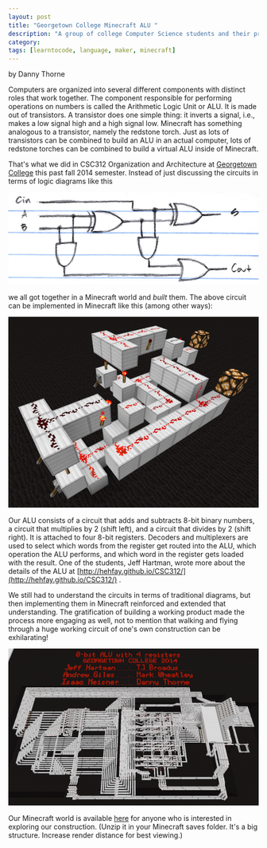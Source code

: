 ```yaml
---
layout: post
title: "Georgetown College Minecraft ALU "
description: "A group of college Computer Science students and their professor discuss how they built an Arithmetic Logic Unit using Minecraft"
category: 
tags: [learntocode, language, maker, minecraft]
---
```


by Danny Thorne

Computers are organized into several different components with distinct roles that work together. The component responsible for performing operations on numbers is called the Arithmetic Logic Unit or ALU. It is made out of transistors. A transistor does one simple thing: it inverts a signal, i.e., makes a low signal high and a high signal low. Minecraft has something analogous to a transistor, namely the redstone torch. Just as lots of transistors can be combined to build an ALU in an actual computer, lots of redstone torches can be combined to build a virtual ALU inside of Minecraft.

<!--break-->

That's what we did in CSC312 Organization and Architecture at [Georgetown College](http://www.georgetowncollege.edu/) this past fall 2014 semester. Instead of just discussing the circuits in terms of logic diagrams like this

![Logic diagram](/img/blog/alu-logic-diagram.png)

we all got together in a Minecraft world and *built* them. The above circuit can be implemented in Minecraft like this (among other ways):

![Minecraft computer detail](/img/blog/alu-minecraft-detail.png)

Our ALU consists of a circuit that adds and subtracts 8-bit binary numbers, a circuit that multiplies by 2 (shift left), and a circuit that divides by 2 (shift right). It is attached to four 8-bit registers. Decoders and multiplexers are used to select which words from the register get routed into the ALU, which operation the ALU performs, and which word in the register gets loaded with the result. One of the students, Jeff Hartman, wrote more about the details of the ALU at [http://hehfay.github.io/CSC312/](http://hehfay.github.io/CSC312/) .

We still had to understand the circuits in terms of traditional diagrams, but then implementing them in Minecraft reinforced and extended that understanding. The gratification of building a working product made the process more engaging as well, not to mention that walking and flying through a huge working circuit of one's own construction can be exhilarating!

![Computer ALU built in Minecraft](/img/blog/alu-minecraft-computer.png)

Our Minecraft world is available [here](http://gchpcc.georgetowncollege.edu/~dthorne0/GeorgetownCollegeMinecraftALU2014.zip)  for anyone who is interested in exploring our construction. (Unzip it in your Minecraft saves folder. It's a big structure. Increase render distance for best viewing.)

